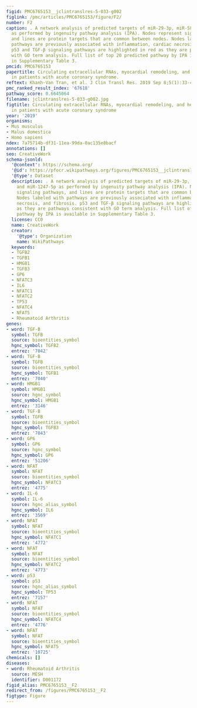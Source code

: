 ```yaml
---
figid: PMC6765153__jclintranslres-5-033-g002
figlink: /pmc/articles/PMC6765153/figure/F2/
number: F2
caption: . A network analysis of predicted targets of miR-29-3p, miR-584-5p, and miR-1247-5p
  as performed by ingenuity pathway analysis (IPA). Nodes represent signaling pathways,
  and lines are protein targets that are common between nodes. Nodes labeled with
  pathways are previously associated with inflammation, cardiac necrosis, and fibrosis.
  p53 and TGF-β signaling pathways are highlighted in red as they are pathways consistent
  with GO term analysis. Full list of top 20 predicted pathway by IPA is available
  in Supplementary Table 3.
pmcid: PMC6765153
papertitle: Circulating extracellular RNAs, myocardial remodeling, and heart failure
  in patients with acute coronary syndrome.
reftext: Khanh-Van Tran, et al. J Clin Transl Res. 2019 Sep 8;5(1):33-43.
pmc_ranked_result_index: '67618'
pathway_score: 0.6645064
filename: jclintranslres-5-033-g002.jpg
figtitle: Circulating extracellular RNAs, myocardial remodeling, and heart failure
  in patients with acute coronary syndrome
year: '2019'
organisms:
- Mus musculus
- Malus domestica
- Homo sapiens
ndex: 7a75714b-df31-11ea-99da-0ac135e8bacf
annotations: []
seo: CreativeWork
schema-jsonld:
  '@context': https://schema.org/
  '@id': https://pfocr.wikipathways.org/figures/PMC6765153__jclintranslres-5-033-g002.html
  '@type': Dataset
  description: . A network analysis of predicted targets of miR-29-3p, miR-584-5p,
    and miR-1247-5p as performed by ingenuity pathway analysis (IPA). Nodes represent
    signaling pathways, and lines are protein targets that are common between nodes.
    Nodes labeled with pathways are previously associated with inflammation, cardiac
    necrosis, and fibrosis. p53 and TGF-β signaling pathways are highlighted in red
    as they are pathways consistent with GO term analysis. Full list of top 20 predicted
    pathway by IPA is available in Supplementary Table 3.
  license: CC0
  name: CreativeWork
  creator:
    '@type': Organization
    name: WikiPathways
  keywords:
  - TGFB2
  - TGFB1
  - HMGB1
  - TGFB3
  - GP6
  - NFATC3
  - IL6
  - NFATC1
  - NFATC2
  - TP53
  - NFATC4
  - NFAT5
  - Rheumatoid Arthritis
genes:
- word: TGF-B
  symbol: TGFB
  source: bioentities_symbol
  hgnc_symbol: TGFB2
  entrez: '7042'
- word: TGF-B
  symbol: TGFB
  source: bioentities_symbol
  hgnc_symbol: TGFB1
  entrez: '7040'
- word: HMGB1
  symbol: HMGB1
  source: hgnc_symbol
  hgnc_symbol: HMGB1
  entrez: '3146'
- word: TGF-B
  symbol: TGFB
  source: bioentities_symbol
  hgnc_symbol: TGFB3
  entrez: '7043'
- word: GP6
  symbol: GP6
  source: hgnc_symbol
  hgnc_symbol: GP6
  entrez: '51206'
- word: NFAT
  symbol: NFAT
  source: bioentities_symbol
  hgnc_symbol: NFATC3
  entrez: '4775'
- word: IL-6
  symbol: IL-6
  source: hgnc_alias_symbol
  hgnc_symbol: IL6
  entrez: '3569'
- word: NFAT
  symbol: NFAT
  source: bioentities_symbol
  hgnc_symbol: NFATC1
  entrez: '4772'
- word: NFAT
  symbol: NFAT
  source: bioentities_symbol
  hgnc_symbol: NFATC2
  entrez: '4773'
- word: p53
  symbol: p53
  source: hgnc_alias_symbol
  hgnc_symbol: TP53
  entrez: '7157'
- word: NFAT
  symbol: NFAT
  source: bioentities_symbol
  hgnc_symbol: NFATC4
  entrez: '4776'
- word: NFAT
  symbol: NFAT
  source: bioentities_symbol
  hgnc_symbol: NFAT5
  entrez: '10725'
chemicals: []
diseases:
- word: Rheumatoid Arthritis
  source: MESH
  identifier: D001172
figid_alias: PMC6765153__F2
redirect_from: /figures/PMC6765153__F2
figtype: Figure
---
```

